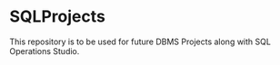 # SQLProjects
This repository is to be used for future DBMS Projects along with SQL Operations Studio.
